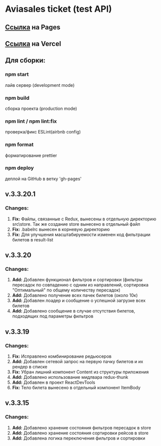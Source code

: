 <h1>Aviasales ticket (test API)</h1>

<h2><a href='https://rosstiks.github.io/Aviasales/'>Ссылка</a> на Pages</h2>
<h2><a href='https://aviasales-rosstiks.vercel.app '>Ссылка</a> на Vercel</h2>

<h2>Для сборки:</h2>
<h3>npm start</h3>
лайв сервер (development mode)
<h3>npm build</h3>
сборка проекта (production mode)
<h3>npm lint / npm lint:fix</h3>
проверка/фикс ESLint(airbnb config)
<h3>npm format</h3>
форматирование prettier
<h3>npm deploy</h3>
деплой на GitHub в ветку 'gh-pages'

<h2>v.3.3.20.1</h2>
<h3>Changes:</h3>
<ol>
  <li><b>Fix:</b> Файлы, связанные с Redux, вынесены в отдельную директорию src\store. Так же создание store вынесено в отдельный файл </li>
  <li><b>Fix:</b> .babelrc вынесен в корневую директорию </li>
  <li><b>Fix:</b> Для улучшения масштабируемости изменен код фильтрации билетов в result-list </li>
</ol>

<h2>v.3.3.20</h2>
<h3>Changes:</h3>
<ol>
  <li><b>Add:</b> Добавлен функционал фильтров и сортировки (фильтры пересадок по совпадению с одним из направлений, сортировка "Оптимальный" по общему количеству пересадок)</li>
  <li><b>Add:</b> Добавлено получение всех пачек билетов (около 10к)</li>
  <li><b>Add:</b> Добавлен лоадер и сообщение о успешной загрузке всех билетов</li>
  <li><b>Add:</b> Добавлено сообщение в случае отсутствия билетов, подходящих под параметры фильтров</li>
</ol>

<h2>v.3.3.19</h2>
<h3>Changes:</h3>
<ol>
  <li><b>Fix:</b> Исправлено комбинирование редьюсеров</li>
  <li><b>Add:</b> Добавлен сетевой запрос на первую пачку билетов и их рендер в списке</li>
  <li><b>Fix:</b> Убран лишний компонент Content из структуры приложения</li>
  <li><b>Add:</b> Добавлено использование мидлвара redux-thunk</li>
  <li><b>Add:</b> Добавлен в проект ReactDevTools</li>
  <li><b>Fix:</b> Тело билета вынесено в отдельный компонент ItemBody</li>
</ol>

<h2>v.3.3.15</h2>
<h3>Changes:</h3>
<ol>
  <li><b>Add:</b> Добавлено хранение состояния фильтров пересадок в store</li>
  <li><b>Add:</b> Добавлено хранение состояния сортировки рейсов в store</li>
  <li><b>Add:</b> Добавлена логика переключения фильтров и сортировки</li>
</ol>

